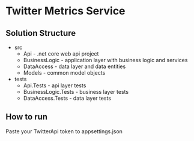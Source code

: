 # Twitter Metrics Service

## Solution Structure
- src
    - Api - .net core web api project
    - BusinessLogic - application layer with business logic and services
    - DataAccess - data layer and data entities
    - Models - common model objects
- tests
    - Api.Tests - api layer tests
    - BusinessLogic.Tests - business layer tests
    - DataAccess.Tests - data layer tests
## How to run
Paste your TwitterApi token to appsettings.json
